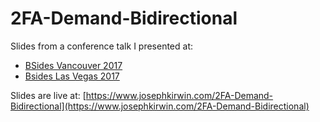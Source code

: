 # 2FA-Demand-Bidirectional
Slides from a conference talk I presented at:      
* [BSides Vancouver 2017](https://bsidesvancouver.com/)
* [Bsides Las Vegas 2017](https://bsideslv2017.sched.com/event/BNGU/two-factor-auth-demand-bidirectional)

Slides are live at:
[https://www.josephkirwin.com/2FA-Demand-Bidirectional](https://www.josephkirwin.com/2FA-Demand-Bidirectional)
